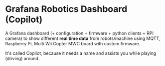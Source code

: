 # Grafana Robotics Dashboard (Copilot)
A Grafana dashboard (+ configuration + firmware + python clients + RPI camera) to show different <b>real time data</b> from robots/machine using MQTT, Raspberry Pi, Multi Wii Copter MWC board with custom firmware.

It's called Copilot, because it needs a name and assists you while playing (driving) around.
